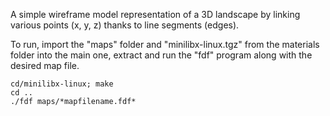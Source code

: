 A  simple wireframe model representation of a 3D landscape by linking various points (x, y, z) thanks to line segments (edges).

To run, import the "maps" folder and "minilibx-linux.tgz" from the materials folder into the main one, extract and run the "fdf" program along with the desired map file.
~~~
cd/minilibx-linux; make
cd ..
./fdf maps/*mapfilename.fdf*
~~~
